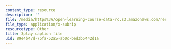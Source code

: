 ```yaml
---
content_type: resource
description: ''
file: /media/https%3A/open-learning-course-data-rc.s3.amazonaws.com/res-18-006-calculus-revisited-single-variable-calculus-fall-2010/89e4b47d75fa52a5ab0cbed3b5442d1a_U40Q3SzzEtU.vtt
file_type: application/x-subrip
resourcetype: Other
title: 3play caption file
uid: 89e4b47d-75fa-52a5-ab0c-bed3b5442d1a
---
```

